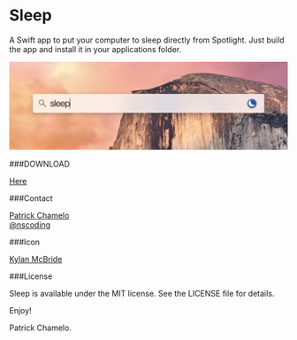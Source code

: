 Sleep
=========

A Swift app to put your computer to sleep directly from Spotlight. Just build the app and install it in your applications folder.

[<img src="Sleep.jpg">](http://nscoding.co.uk)

###DOWNLOAD

[Here](http://nscoding.co.uk/downloads/SleepOSX100.zip)


###Contact

[Patrick Chamelo](https://github.com/nscoding)<br/>
[@nscoding](https://twitter.com/nscoding)


###Icon

[Kylan McBride](https://github.com/kmcbride)

###License

Sleep is available under the MIT license. See the LICENSE file for details.

Enjoy!

Patrick Chamelo.
 